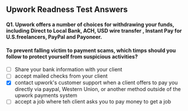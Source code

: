 ## Upwork Readness Test Answers

#### Q1. Upwork offers a number of choices for withdrawing your funds, including Direct to Local Bank, ACH, USD wire transfer , Instant Pay for U.S.freelancers, PayPal and Payoneer.
#### To prevent falling victim to payment scams, which timps should you follow to protect yourself from suspicious activities?

- [ ] Share your bank information with your client
- [ ] accept mailed checks from your client
- [x] contact upwork's customer support when a client offers to pay you directly via paypal, Western Union, or another method outside of the upwork payments system
- [ ] accept a job where teh client asks you to pay money to get a job